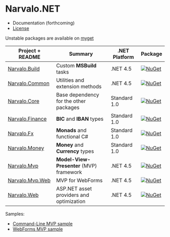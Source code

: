 Narvalo.NET
===========

- Documentation (forthcoming)
- [License](https://github.com/chtoucas/Narvalo.NET/tree/master/LICENSE.txt)

Unstable packages are available on [myget](https://www.myget.org/gallery/narvalo-edge)

Project + README | Summary | .NET Platform | Package
-----------------|---------|---------------|--------
[Narvalo.Build](https://github.com/chtoucas/Narvalo.NET/tree/master/src/Narvalo.Build/) | Custom **MSBuild** tasks |.NET 4.5 | [![NuGet](https://img.shields.io/nuget/v/Narvalo.Build.svg)](https://www.nuget.org/packages/Narvalo.Build/)
[Narvalo.Common](https://github.com/chtoucas/Narvalo.NET/tree/master/src/Narvalo.Common/) | Utilities and extension methods | .NET 4.5 |  [![NuGet](https://img.shields.io/nuget/v/Narvalo.Common.svg)](https://www.nuget.org/packages/Narvalo.Common/)
[Narvalo.Core](https://github.com/chtoucas/Narvalo.NET/tree/master/src/Narvalo.Core/) | Base dependency for the other packages | Standard 1.0 |  [![NuGet](https://img.shields.io/nuget/v/Narvalo.Core.svg)](https://www.nuget.org/packages/Narvalo.Core/)
[Narvalo.Finance](https://github.com/chtoucas/Narvalo.NET/tree/master/src/Narvalo.Finance/) | **BIC** and **IBAN** types | Standard 1.0 |  [![NuGet](https://img.shields.io/nuget/v/Narvalo.Finance.svg)](https://www.nuget.org/packages/Narvalo.Finance/)
[Narvalo.Fx](https://github.com/chtoucas/Narvalo.NET/tree/master/src/Narvalo.Fx/) | **Monads** and functional C# | Standard 1.0 |  [![NuGet](https://img.shields.io/nuget/v/Narvalo.Fx.svg)](https://www.nuget.org/packages/Narvalo.Fx/)
[Narvalo.Money](https://github.com/chtoucas/Narvalo.NET/tree/master/src/Narvalo.Money/) | **Money** and **Currency** types | Standard 1.0 |  [![NuGet](https://img.shields.io/nuget/v/Narvalo.Money.svg)](https://www.nuget.org/packages/Narvalo.Money/)
[Narvalo.Mvp](https://github.com/chtoucas/Narvalo.NET/tree/master/src/Narvalo.Mvp/) | **Model-View-Presenter** (MVP) framework | .NET 4.5 |  [![NuGet](https://img.shields.io/nuget/v/Narvalo.Mvp.svg)](https://www.nuget.org/packages/Narvalo.Mvp/)
[Narvalo.Mvp.Web](https://github.com/chtoucas/Narvalo.NET/tree/master/src/Narvalo.Mvp.Web/) | MVP for WebForms | .NET 4.5 |  [![NuGet](https://img.shields.io/nuget/v/Narvalo.Mvp.Web.svg)](https://www.nuget.org/packages/Narvalo.Mvp.Web/)
[Narvalo.Web](https://github.com/chtoucas/Narvalo.NET/tree/master/src/Narvalo.Web/) | ASP.NET asset providers and optimization | .NET 4.5 |  [![NuGet](https://img.shields.io/nuget/v/Narvalo.Web.svg)](https://www.nuget.org/packages/Narvalo.Web/)

Samples:
  - [Command-Line MVP sample](https://github.com/chtoucas/Narvalo.NET/tree/master/samples/MvpCommandLine)
  - [WebForms MVP sample](https://github.com/chtoucas/Narvalo.NET/tree/master/samples/MvpWebForms)
